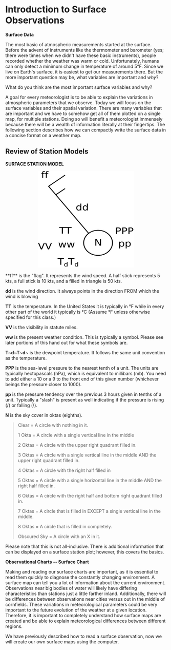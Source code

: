 # Introduction to Surface Observations

**Surface Data**

The most basic of atmospheric measurements started at the surface.
Before the advent of instruments like the thermometer and barometer
(yes; there were times when we didn't have these basic instruments),
people recorded whether the weather was warm or cold. Unfortunately,
humans can only detect a minimum change in temperature of around 5°F.
Since we live on Earth's surface, it is easiest to get our measurements
there. But the more important question may be, what variables are
important and *why*?

What do you think are the most important surface variables and why?

A goal for every meteorologist is to be able to explain the variations
in atmospheric parameters that we observe. Today we will focus on the
surface variables and their spatial variation. There are many variables
that are important and we have to somehow get all of them plotted on a
single map, for multiple stations. Doing so will benefit a meteorologist
immensely because there will be a wealth of information literally at
their fingertips. The following section describes how we can compactly
write the surface data in a concise format on a weather map.

## Review of Station Models

**SURFACE STATION MODEL**
<p align="center">
<img src="../images/surface_station_model.png" width="300" height="300">
</p>
**ff** is the "flag". It represents the wind speed. A half stick
represents 5 kts, a full stick is 10 kts, and a filled in triangle is 50
kts.

**dd** is the wind direction. It always points in the direction FROM
which the wind is blowing

**TT** is the temperature. In the United States it is typically in °F
while in every other part of the world it typically is °C (Assume °F
unless otherwise specified for this class.)

**VV** is the visibility in statute miles.

**ww** is the present weather condition. This is typically a symbol.
Please see later portions of this hand out for what these symbols are.

**T~d~T~d~** is the dewpoint temperature. It follows the same unit
convention as the temperature.

**PPP** is the sea-level pressure to the nearest tenth of a unit. The
units are typically hectopascals (hPa), which is equivalent to millibars
(mb). You need to add either a 10 or a 9 to the front end of this given
number (whichever beings the pressure closer to 1000).

**pp** is the pressure tendency over the previous 3 hours given in
tenths of a unit. Typically a "slash" is present as well indicating if
the pressure is rising (/) or falling (\\).

**N** is the sky cover in oktas (eighths).

> Clear = A circle with nothing in it.
>
> 1 Okta = A circle with a single vertical line in the middle
>
> 2 Oktas = A circle with the upper right quadrant filled in.
>
> 3 Oktas = A circle with a single vertical line in the middle AND the
> upper right quadrant filled in.
>
> 4 Oktas = A circle with the right half filled in
>
> 5 Oktas = A circle with a single horizontal line in the middle AND the
> right half filled in.
>
> 6 Oktas = A circle with the right half and bottom right quadrant
> filled in.
>
> 7 Oktas = A circle that is filled in EXCEPT a single vertical line in
> the middle.
>
> 8 Oktas = A circle that is filled in completely.
>
> Obscured Sky = A circle with an X in it.

Please note that this is not all-inclusive. There is additional
information that can be displayed on a surface station plot; however,
this covers the basics.

**Observational Charts -- Surface Chart**

Making and reading our surface charts are important, as it is essential
to read them quickly to diagnose the constantly changing environment. A
surface map can tell you a lot of information about the current
environment. Observations near big bodies of water will likely have
differing characteristics than stations just a little farther inland.
Additionally, there will be differences between observations near cities
versus out in the middle of cornfields. These variations in
meteorological parameters could be very important to the future
evolution of the weather at a given location. Therefore, it is important
to completely understand how surface maps are created and be able to
explain meteorological differences between different regions.

We have previously described how to read a surface observation, now we
will create our own surface maps using the computer.
